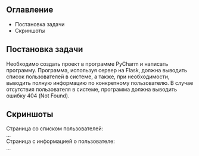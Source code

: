 ## Оглавление
- Постановка задачи
- Скриншоты
## Постановка задачи
Необходимо создать проект в программе PyCharm и написать программу. Программа, используя сервер на Flask, должна выводить список пользователей в системе, а также, при необходимости, выводить полную информацию по конкретному пользователю. В случае отсутствия пользователя в системе, программа должна выводить ошибку 404 (Not Found).
## Скриншоты
Страница со списком пользователей: <br>
... <br>
Страница с информацией о пользователе: <br>
... <br> 
##
